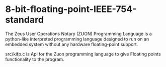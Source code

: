# 8-bit-floating-point-IEEE-754-standard
The Zeus User Operations Notary (ZUON) Programming Language is a python-like interpreted
programming language designed to run on an embedded system without any hardware
floating-point support.

src/kifp.c is Api for the Zuon programming language to give Floating points functionality to the program.
